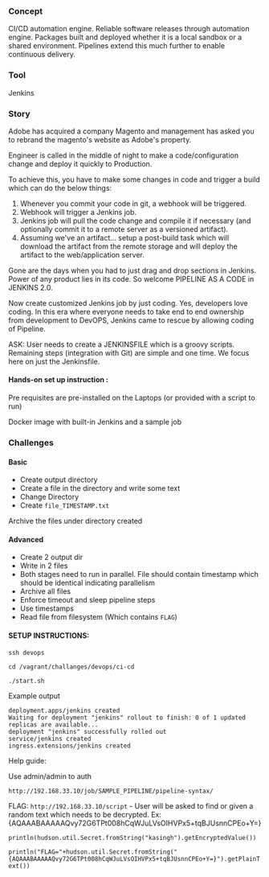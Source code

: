 ### Concept

CI/CD automation engine.
Reliable software releases through automation engine. Packages built and deployed whether it is a local sandbox or a shared environment. Pipelines extend this much further to enable continuous delivery. 

### Tool

Jenkins

### Story

Adobe has acquired a company Magento and management has asked you to rebrand the magento's website as Adobe's property.

Engineer is called in the middle of night to make a code/configuration change and deploy it quickly to Production. 

To achieve this, you have to make some changes in code and trigger a build which can do the below things:

1. Whenever you commit your code in git, a webhook will be triggered.
2. Webhook will trigger a Jenkins job.
3. Jenkins job will pull the code change and compile it if necessary (and optionally commit it to a remote server as a versioned artifact).
4. Assuming we've an artifact... setup a post-build task which will download the artifact from the remote storage and will deploy the artifact to the web/application server.

Gone are the days when you had to just drag and drop sections in Jenkins. Power of any product lies in its code. So welcome PIPELINE AS A CODE in JENKINS 2.0.

Now create customized Jenkins job by just coding. Yes, developers love coding. In this era where everyone needs to take end to end ownership from development to DevOPS, Jenkins came to rescue by allowing coding of Pipeline. 



ASK: User needs to create a JENKINSFILE which is a groovy scripts. Remaining steps (integration with Git) are simple and one time. We focus here on just the Jenkinsfile. 



#### Hands-on set up instruction : 

Pre requisites are pre-installed on the Laptops (or provided with a script to run)

Docker image with built-in Jenkins and a sample job 


### Challenges

#### Basic

 - Create output directory
 - Create a file in the directory and write some text
 - Change Directory
 - Create `file_TIMESTAMP.txt`


Archive the files under directory created


#### Advanced

 - Create 2 output dir
 - Write in 2 files
 - Both stages need to run in parallel. File should contain timestamp which should be identical indicating parallelism
 - Archive all files
 - Enforce timeout and sleep pipeline steps
 - Use timestamps
 - Read file from filesystem (Which contains `FLAG`)

#### SETUP INSTRUCTIONS:


`ssh devops`

`cd /vagrant/challanges/devops/ci-cd`

`./start.sh`

Example output

```
deployment.apps/jenkins created
Waiting for deployment "jenkins" rollout to finish: 0 of 1 updated replicas are available...
deployment "jenkins" successfully rolled out
service/jenkins created
ingress.extensions/jenkins created
```

Help guide: 

Use admin/admin to auth

`http://192.168.33.10/job/SAMPLE_PIPELINE/pipeline-syntax/`

FLAG: `http://192.168.33.10/script` - User will be asked to find or given a random text which needs to be decrypted. Ex: {AQAAABAAAAAQvy72G6TPt008hCqWJuLVsOIHVPx5+tqBJUsnnCPEo+Y=}

`println(hudson.util.Secret.fromString("kasingh").getEncryptedValue())`

`println("FLAG="+hudson.util.Secret.fromString("{AQAAABAAAAAQvy72G6TPt008hCqWJuLVsOIHVPx5+tqBJUsnnCPEo+Y=}").getPlainText())`

